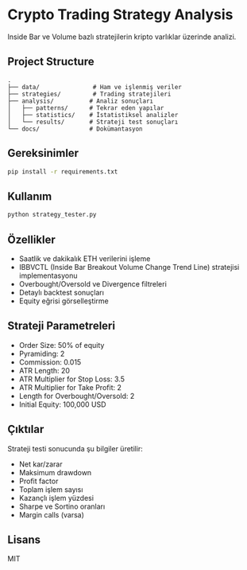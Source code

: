 # Crypto Trading Strategy Analysis

Inside Bar ve Volume bazlı stratejilerin kripto varlıklar üzerinde analizi.

## Project Structure

```
.
├── data/               # Ham ve işlenmiş veriler
├── strategies/         # Trading stratejileri
├── analysis/          # Analiz sonuçları
│   ├── patterns/      # Tekrar eden yapılar
│   ├── statistics/    # İstatistiksel analizler
│   └── results/       # Strateji test sonuçları
└── docs/              # Dokümantasyon
```

## Gereksinimler

```bash
pip install -r requirements.txt
```

## Kullanım

```python
python strategy_tester.py
```

## Özellikler

- Saatlik ve dakikalık ETH verilerini işleme
- IBBVCTL (Inside Bar Breakout Volume Change Trend Line) stratejisi implementasyonu
- Overbought/Oversold ve Divergence filtreleri
- Detaylı backtest sonuçları
- Equity eğrisi görselleştirme

## Strateji Parametreleri

- Order Size: 50% of equity
- Pyramiding: 2
- Commission: 0.015
- ATR Length: 20
- ATR Multiplier for Stop Loss: 3.5
- ATR Multiplier for Take Profit: 2
- Length for Overbought/Oversold: 2
- Initial Equity: 100,000 USD

## Çıktılar

Strateji testi sonucunda şu bilgiler üretilir:

- Net kar/zarar
- Maksimum drawdown
- Profit factor
- Toplam işlem sayısı
- Kazançlı işlem yüzdesi
- Sharpe ve Sortino oranları
- Margin calls (varsa)

## Lisans

MIT
